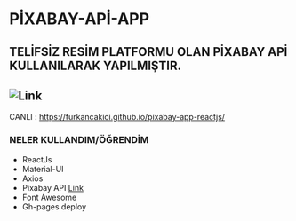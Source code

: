 # PİXABAY-APİ-APP

## TELİFSİZ RESİM PLATFORMU OLAN PİXABAY APİ KULLANILARAK YAPILMIŞTIR. 

## ![Link](http://g.recordit.co/aWWpGqVrQ0.gif)


CANLI : https://furkancakici.github.io/pixabay-app-reactjs/

### NELER KULLANDIM/ÖĞRENDİM

- ReactJs
- Material-UI
- Axios
- Pixabay API [Link](https://pixabay.com/api/docs/)
- Font Awesome
- Gh-pages deploy
